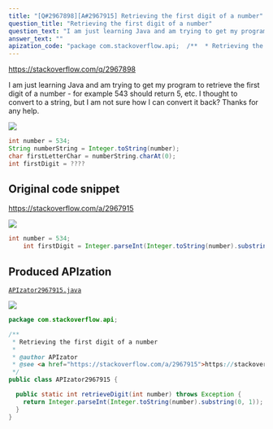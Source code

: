```yaml
---
title: "[Q#2967898][A#2967915] Retrieving the first digit of a number"
question_title: "Retrieving the first digit of a number"
question_text: "I am just learning Java and am trying to get my program to retrieve the first digit of a number - for example 543 should return 5, etc. I thought to convert to a string, but I am not sure how I can convert it back? Thanks for any help."
answer_text: ""
apization_code: "package com.stackoverflow.api;  /**  * Retrieving the first digit of a number  *  * @author APIzator  * @see <a href=\"https://stackoverflow.com/a/2967915\">https://stackoverflow.com/a/2967915</a>  */ public class APIzator2967915 {    public static int retrieveDigit(int number) throws Exception {     return Integer.parseInt(Integer.toString(number).substring(0, 1));   } }"
---
```


https://stackoverflow.com/q/2967898

I am just learning Java and am trying to get my program to retrieve the first digit of a number - for example 543 should return 5, etc. I thought to convert to a string, but I am not sure how I can convert it back? Thanks for any help.


<div class="code-logo"><img src="/stackoverflow.png" /></div>

```java
int number = 534;
String numberString = Integer.toString(number);
char firstLetterChar = numberString.charAt(0);
int firstDigit = ????
```


## Original code snippet

https://stackoverflow.com/a/2967915



<div class="code-logo"><img src="/stackoverflow.png" /></div>

```java
int number = 534;
    int firstDigit = Integer.parseInt(Integer.toString(number).substring(0, 1));
```

## Produced APIzation

[`APIzator2967915.java`](https://github.com/blind-papers/apization-temp-data/raw/main/search/APIzator2967915.java)

<div class="code-logo"><img src="/apizator.png" /></div>

```java
package com.stackoverflow.api;

/**
 * Retrieving the first digit of a number
 *
 * @author APIzator
 * @see <a href="https://stackoverflow.com/a/2967915">https://stackoverflow.com/a/2967915</a>
 */
public class APIzator2967915 {

  public static int retrieveDigit(int number) throws Exception {
    return Integer.parseInt(Integer.toString(number).substring(0, 1));
  }
}

```